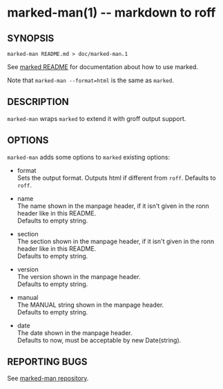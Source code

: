 marked-man(1) -- markdown to roff
=================================

SYNOPSIS
--------

```
marked-man README.md > doc/marked-man.1
```

See [marked README](https://github.com/chjj/marked) for documentation
about how to use marked.

Note that `marked-man --format=html` is the same as `marked`.


DESCRIPTION
-----------

`marked-man` wraps `marked` to extend it with groff output support.


OPTIONS
-------

`marked-man` adds some options to `marked` existing options:

* format  
  Sets the output format. Outputs html if different from `roff`.
  Defaults to `roff`.

* name  
  The name shown in the manpage header, if it isn't given in the ronn
  header like in this README.  
  Defaults to empty string.

* section  
  The section shown in the manpage header, if it isn't given in the ronn
  header like in this README.  
  Defaults to empty string.

* version  
  The version shown in the manpage header.  
  Defaults to empty string.

* manual  
  The MANUAL string shown in the manpage header.  
  Defaults to empty string.

* date  
  The date shown in the manpage header.  
  Defaults to now, must be acceptable by new Date(string).


REPORTING BUGS
--------------

See [marked-man repository](https://github.com/kapouer/marked-man).

